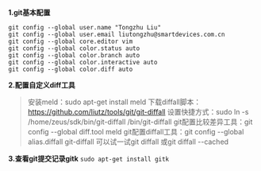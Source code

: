 **1.git基本配置**

    git config --global user.name "Tongzhu Liu"
    git config --global user.email liutongzhu@smartdevices.com.cn
    git config --global core.editor vim
    git config --global color.status auto
    git config --global color.branch auto
    git config --global color.interactive auto
    git config --global color.diff auto
    
**2.配置自定义diff工具**

> 安装meld：sudo apt-get install meld
下载diffall脚本：https://github.com/liutz/tools/git/git-diffall
设置快捷方式：sudo ln -s /home/zeus/sdk/bin/git-diffall /bin/git-diffall
git配置比较差异工具：git config --global diff.tool meld
git配置diffall工具：git config --global alias.diffall git-diffall
可以试一试git diffall 或git diffall --cached

**3.查看git提交记录gitk**
 `sudo apt-get install gitk`

